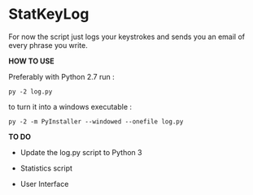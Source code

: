# StatKeyLog
For now the script just logs your keystrokes and sends you an email of every phrase you write.

**HOW TO USE** 

Preferably with Python 2.7
run :

    py -2 log.py
    
to turn it into a windows executable : 

    py -2 -m PyInstaller --windowed --onefile log.py
    
**TO DO**

- Update the log.py script to Python 3

- Statistics script

- User Interface



